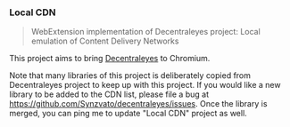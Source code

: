 ### Local CDN

 > WebExtension implementation of Decentraleyes project: Local emulation of Content Delivery Networks

This project aims to bring [Decentraleyes](https://github.com/Synzvato/decentraleyes) to Chromium.

Note that many libraries of this project is deliberately copied from Decentraleyes project to keep up with this project. If you would like a new library to be added to the CDN list, please file a bug at https://github.com/Synzvato/decentraleyes/issues. Once the library is merged, you can ping me to update "Local CDN" project as well.


